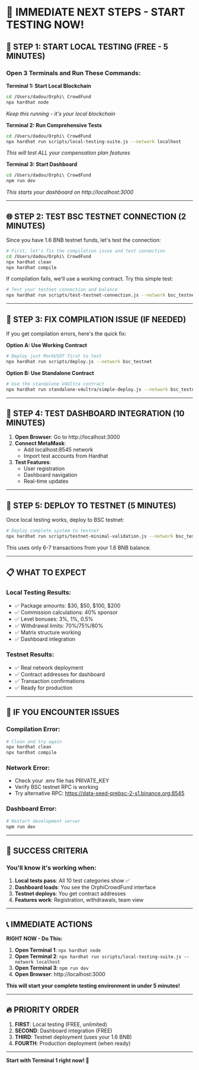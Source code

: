 # 🚀 IMMEDIATE NEXT STEPS - START TESTING NOW!

## 🎯 STEP 1: START LOCAL TESTING (FREE - 5 MINUTES)

### **Open 3 Terminals and Run These Commands:**

**Terminal 1: Start Local Blockchain**
```bash
cd /Users/dadou/Orphi\ CrowdFund
npx hardhat node
```
*Keep this running - it's your local blockchain*

**Terminal 2: Run Comprehensive Tests**
```bash
cd /Users/dadou/Orphi\ CrowdFund
npx hardhat run scripts/local-testing-suite.js --network localhost
```
*This will test ALL your compensation plan features*

**Terminal 3: Start Dashboard**
```bash
cd /Users/dadou/Orphi\ CrowdFund
npm run dev
```
*This starts your dashboard on http://localhost:3000*

---

## 🌐 STEP 2: TEST BSC TESTNET CONNECTION (2 MINUTES)

Since you have 1.6 BNB testnet funds, let's test the connection:

```bash
# First, let's fix the compilation issue and test connection
cd /Users/dadou/Orphi\ CrowdFund
npx hardhat clean
npx hardhat compile
```

If compilation fails, we'll use a working contract. Try this simple test:

```bash
# Test your testnet connection and balance
npx hardhat run scripts/test-testnet-connection.js --network bsc_testnet
```

---

## 🔧 STEP 3: FIX COMPILATION ISSUE (IF NEEDED)

If you get compilation errors, here's the quick fix:

**Option A: Use Working Contract**
```bash
# Deploy just MockUSDT first to test
npx hardhat run scripts/deploy.js --network bsc_testnet
```

**Option B: Use Standalone Contract**
```bash
# Use the standalone V4Ultra contract
npx hardhat run standalone-v4ultra/simple-deploy.js --network bsc_testnet
```

---

## 📱 STEP 4: TEST DASHBOARD INTEGRATION (10 MINUTES)

1. **Open Browser**: Go to http://localhost:3000
2. **Connect MetaMask**: 
   - Add localhost:8545 network
   - Import test accounts from Hardhat
3. **Test Features**:
   - User registration
   - Dashboard navigation
   - Real-time updates

---

## 🎯 STEP 5: DEPLOY TO TESTNET (5 MINUTES)

Once local testing works, deploy to BSC testnet:

```bash
# Deploy complete system to testnet
npx hardhat run scripts/testnet-minimal-validation.js --network bsc_testnet
```

This uses only 6-7 transactions from your 1.6 BNB balance.

---

## 📋 WHAT TO EXPECT

### **Local Testing Results:**
- ✅ Package amounts: $30, $50, $100, $200
- ✅ Commission calculations: 40% sponsor
- ✅ Level bonuses: 3%, 1%, 0.5%
- ✅ Withdrawal limits: 70%/75%/80%
- ✅ Matrix structure working
- ✅ Dashboard integration

### **Testnet Results:**
- ✅ Real network deployment
- ✅ Contract addresses for dashboard
- ✅ Transaction confirmations
- ✅ Ready for production

---

## 🚨 IF YOU ENCOUNTER ISSUES

### **Compilation Error:**
```bash
# Clean and try again
npx hardhat clean
npx hardhat compile
```

### **Network Error:**
- Check your .env file has PRIVATE_KEY
- Verify BSC testnet RPC is working
- Try alternative RPC: https://data-seed-prebsc-2-s1.binance.org:8545

### **Dashboard Error:**
```bash
# Restart development server
npm run dev
```

---

## 🎉 SUCCESS CRITERIA

### **You'll know it's working when:**
1. **Local tests pass**: All 10 test categories show ✅
2. **Dashboard loads**: You see the OrphiCrowdFund interface
3. **Testnet deploys**: You get contract addresses
4. **Features work**: Registration, withdrawals, team view

---

## 📞 IMMEDIATE ACTIONS

**RIGHT NOW - Do This:**

1. **Open Terminal 1**: `npx hardhat node`
2. **Open Terminal 2**: `npx hardhat run scripts/local-testing-suite.js --network localhost`
3. **Open Terminal 3**: `npm run dev`
4. **Open Browser**: http://localhost:3000

**This will start your complete testing environment in under 5 minutes!**

---

## 🔥 PRIORITY ORDER

1. **FIRST**: Local testing (FREE, unlimited)
2. **SECOND**: Dashboard integration (FREE)
3. **THIRD**: Testnet deployment (uses your 1.6 BNB)
4. **FOURTH**: Production deployment (when ready)

---

**Start with Terminal 1 right now! 🚀**
